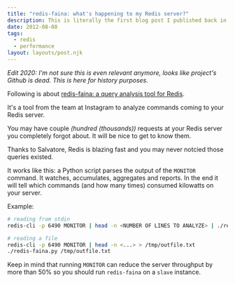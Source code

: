 ```yaml
---
title: "redis-faina: what's happening to my Redis server?"
description: This is literally the first blog post I published back in 2012.
date: 2012-08-08
tags:
  - redis
  - performance
layout: layouts/post.njk
---
```


_Edit 2020: I'm not sure this is even relevant anymore, looks like project's Github is dead. This is here for history purposes._

Following is about [redis-faina: a query analysis tool for Redis](http://instagram-engineering.tumblr.com/post/23132009381/redis-faina-a-query-analysis-tool-for-redis).

It's a tool from the team at Instagram to analyze commands coming to your Redis server.

You may have couple _(hundred (thousands))_ requests at your Redis server you completely forgot about. It will be nice to get to know them.

Thanks to Salvatore, Redis is blazing fast and you may never notcied those queries existed.

It works like this: a Python script parses the output of the `MONITOR` command. It watches, accumulates, aggregates and reports. In the end it will tell which commands (and how many times) consumed kilowatts on your server.

Example:

```bash
# reading from stdin
redis-cli -p 6490 MONITOR | head -n <NUMBER OF LINES TO ANALYZE> | ./redis-faina.py
```

```bash
# reading a file
redis-cli -p 6490 MONITOR | head -n <...> > /tmp/outfile.txt
./redis-faina.py /tmp/outfile.txt
```

Keep in mind that running `MONITOR` can reduce the server throughput by more than 50% so you should run `redis-faina` on a `slave` instance.
